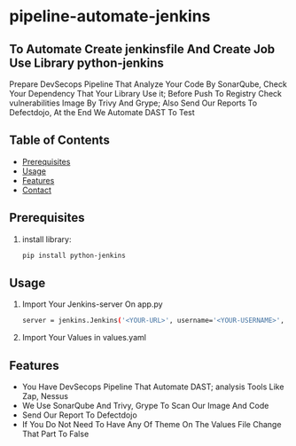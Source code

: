 # pipeline-automate-jenkins
## To Automate Create jenkinsfile And Create Job Use Library python-jenkins
Prepare DevSecops Pipeline That Analyze Your Code By SonarQube, Check Your Dependency That Your Library Use it; Before Push To Registry Check vulnerabilities Image By Trivy And Grype; Also Send Our Reports To Defectdojo, At the End We Automate DAST To Test 
## Table of Contents
- [Prerequisites](#Prerequisites)
- [Usage](#usage)
- [Features](#features)
- [Contact](#contact)
## Prerequisites
1. install library:
    ```bash
    pip install python-jenkins
    ```
## Usage
1. Import Your Jenkins-server On app.py
    ```bash
    server = jenkins.Jenkins('<YOUR-URL>', username='<YOUR-USERNAME>', password='<YOUR-PASSWORD>')
    ```
2. Import Your Values in values.yaml

## Features
-  You Have DevSecops Pipeline That Automate DAST; analysis Tools Like Zap, Nessus
-  We Use SonarQube And Trivy, Grype To Scan Our Image And Code
-  Send Our Report To Defectdojo
-  If You Do Not Need To Have Any Of Theme  On The Values File Change That Part To False
